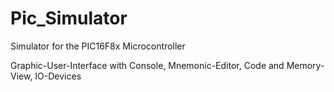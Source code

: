 # Pic_Simulator
Simulator for the PIC16F8x Microcontroller

Graphic-User-Interface with Console, Mnemonic-Editor, Code and Memory-View, IO-Devices
